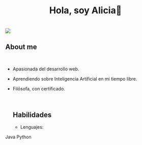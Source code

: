 <h1 align="center"> <b>Hola, soy Alicia👋</b><h1>

<a href="https://github.com/DenverCoder1/readme-typing-svg">
  <img src="https://readme-typing-svg.herokuapp.com?font=Time+New+Roman&color=cyan&size=25&center=true&vCenter=true&width=600&height=100&lines=Bienvenido+a+mi+perfil+de+GitHub...;&hearts=++;Self-taught+Front-End+Developer,;Computer+Science+Student,;CTF+Newbie,;Active+Learner/Researcher,;Love+to+learn+new+stuffs..<3">
</a>

## About me

<br>

- Apasionada del desarrollo web. 
- Aprendiendo sobre Inteligencia Artificial en mi tiempo libre.
- Filósofa, con certificado.

  <br>

  ## Habilidades

  - Lenguajes:
 
Java 
Python


  

